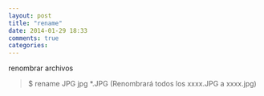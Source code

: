 ```yaml
---
layout: post
title: "rename"
date: 2014-01-29 18:33
comments: true
categories: 
---
```

renombrar archivos

>$ rename JPG jpg *.JPG (Renombrará todos los xxxx.JPG a xxxx.jpg)

